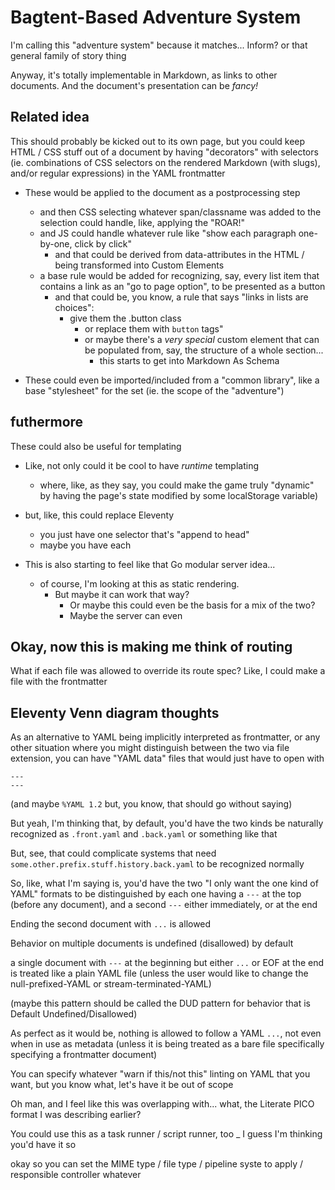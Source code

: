 # Bagtent-Based Adventure System

I'm calling this "adventure system" because it matches... Inform? or that general family of story thing

Anyway, it's totally implementable in Markdown, as links to other documents. And the document's presentation can be *fancy!*

## Related idea

This should probably be kicked out to its own page, but you could keep HTML / CSS stuff out of a document by having "decorators" with selectors (ie. combinations of CSS selectors on the rendered Markdown (with slugs), and/or regular expressions) in the YAML frontmatter

- These would be applied to the document as a postprocessing step
  - and then CSS selecting whatever span/classname was added to the selection could handle, like, applying the "ROAR!"
  - and JS could handle whatever rule like "show each paragraph one-by-one, click by click"
    - and that could be derived from data-attributes in the HTML / being transformed into Custom Elements
  - a base rule would be added for recognizing, say, every list item that contains a link as an "go to page option", to be presented as a button
    - and that could be, you know, a rule that says "links in lists are choices":
      - give them the .button class
        - or replace them with `button` tags"
        - or maybe there's a *very special* custom element that can be populated from, say, the structure of a whole section...
          - this starts to get into Markdown As Schema

- These could even be imported/included from a "common library", like a base "stylesheet" for the set (ie. the scope of the "adventure")

## futhermore

These could also be useful for templating

- Like, not only could it be cool to have *runtime* templating
  - where, like, as they say, you could make the game truly "dynamic" by having the page's state modified by some localStorage variable)
- but, like, this could replace Eleventy
  - you just have one selector that's "append to head"
  - maybe you have each

- This is also starting to feel like that Go modular server idea...
  - of course, I'm looking at this as static rendering.
    - But maybe it can work that way?
      - Or maybe this could even be the basis for a mix of the two?
      - Maybe the server can even

## Okay, now this is making me think of routing

What if each file was allowed to override its route spec? Like, I could make a file with the frontmatter

## Eleventy Venn diagram thoughts

As an alternative to YAML being implicitly interpreted as frontmatter, or any other situation where you might distinguish between the two via file extension, you can have "YAML data" files that would just have to open with

```
---
---
```

(and maybe `%YAML 1.2` but, you know, that should go without saying)

But yeah, I'm thinking that, by default, you'd have the two kinds be naturally recognized as `.front.yaml` and `.back.yaml` or something like that

But, see, that could complicate systems that need `some.other.prefix.stuff.history.back.yaml` to be recognized normally

So, like, what I'm saying is, you'd have the two "I only want the one kind of YAML" formats to be distinguished by each one having a `---` at the top (before any document), and a second `---` either immediately, or at the end

Ending the second document with `...` is allowed

Behavior on multiple documents is undefined (disallowed) by default

a single document with `---` at the beginning but either `...` or EOF at the end is treated like a plain YAML file (unless the user would like to change the null-prefixed-YAML or stream-terminated-YAML)

(maybe this pattern should be called the DUD pattern for behavior that is Default Undefined/Disallowed)

As perfect as it would be, nothing is allowed to follow a YAML `...`, not even when in use as metadata (unless it is being treated as a bare file specifically specifying a frontmatter document)

You can specify whatever "warn if this/not this" linting on YAML that you want, but you know what, let's have it be out of scope

Oh man, and I feel like this was overlapping with... what, the Literate PICO format I was describing earlier?

You could use this as a task runner / script runner, too _ I guess I'm thinking you'd have it so

okay so you can set the MIME type / file type / pipeline syste to apply / responsible controller whatever


